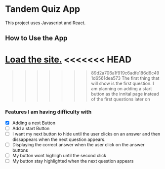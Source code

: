 # Tandem Quiz App

This project uses Javascript and React.

## How to Use the App
[Load the site.](https://tandem-trivia.herokuapp.com/)
<<<<<<< HEAD
=======

>>>>>>> 89d2a706a1f919c6adfe186d6c491d6561dea573
The first thing that will show is the first question.
I am planning on adding a start button as the innital page instead of the first questions later on 

### Features I am having difficulty with
- [x] Adding a next Button
- [ ] Add a start Button
- [ ] I want my next button to hide until the user clicks on an answer and then dissappears when the next question appears.
- [ ] Displaying the correct answer when the user click on the answer buttons
- [ ] My button wont highligh until the second click
- [ ] My button stay highlighted when the next question appears
